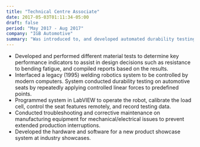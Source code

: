 ```yaml
---
title: "Technical Centre Associate"
date: 2017-05-03T01:11:34-05:00
draft: false
period: "May 2017 - Aug 2017"
company: "IGB Automotive"
summary: "Was introduced to, and developed automated durability testing for automotive parts."
---
```


- Developed and performed different material tests to determine key performance indicators to assist in design decisions such as resistance to bending fatigue, and compiled reports based on the results.
- Interfaced a legacy (1995) welding robotics system to be controlled by modern computers. System conducted durability testing on automotive seats by repeatedly applying controlled linear forces to predefined points.
- Programmed system in LabVIEW to operate the robot, calibrate the load cell, control the seat features remotely, and record testing data.
- Conducted troubleshooting and corrective maintenance on manufacturing equipment for mechanical/electrical issues to prevent extended production interruptions.
- Developed the hardware and software for a new product showcase system at industry showcases.

